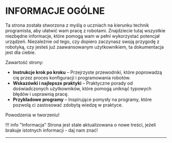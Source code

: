 # INFORMACJE OGÓLNE

Ta strona została stworzona z myślą o uczniach na kierunku technik programista, aby ułatwić wam pracę z robotami. Znajdziecie tutaj wszystkie niezbędne informacje, które pomogą wam w pełni wykorzystać potencjał urządzeń. Niezależnie od tego, czy dopiero zaczynasz swoją przygodę z robotyką, czy jesteś już zaawansowanym użytkownikiem, ta dokumentacja jest dla ciebie.

Zawartość strony:
<ul>
	<li><b>Instrukcje krok po kroku</b> – Przejrzyste przewodniki, które poprowadzą cię przez proces konfiguracji i programowania robotów.</li>
	<li><b>Wskazówki i najlepsze praktyki</b> – Praktyczne porady od doświadczonych użytkowników, które pomogą uniknąć typowych błędów i usprawnią pracę.</li>
	<li><b>Przykładowe programy</b> – Inspirujące pomysły na programy, które pozwolą ci zastosować zdobytą wiedzę w praktyce.</li>
</ul>


Powodzenia w tworzeniu!

!!! info "Informacja"
	Strona jest stale aktualizowana o nowe treści, jeżeli brakuje istotnych informacji - daj nam znać!

---